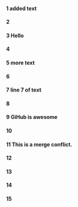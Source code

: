#### 1 added text
#### 2
#### 3 Hello
#### 4
#### 5 more text
#### 6
#### 7 line 7 of text
#### 8
#### 9 GiHub is awesome
#### 10
#### 11 This is a merge conflict.
#### 12
#### 13
#### 14
#### 15